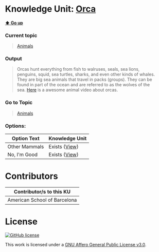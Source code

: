 # Knowledge Unit: [Orca](../../knowledge_units/animals/orca.md)

#### [:arrow_up: Go up](../../topics/animals.md)
### Current topic
> [Animals](../../topics/animals.md)
### Output
> Orcas hunt everything from fish to walruses, seals, sea lions, penguins, squid, sea turtles, sharks, and even other kinds of whales. They are big sea animals that travel in packs (groups). They can be found in part of the ocean and are referred to as the wolves of the sea. [Here](https://www.youtube.com/embed/uW9mcG0rdLY) is a awesome animal video about orcas.
### Go to Topic
> [Animals](../../topics/animals.md)

### Options: 

| Option Text | Knowledge Unit |
| - | - |  
| Other Mammals  |  Exists ([View](../../knowledge_units/animals/other-mammals.md))  |  
| No, I&#039;m Good  |  Exists ([View](../../knowledge_units/animals/no-im-good.md))  | 

# Contributors

| Contributor/s to this KU |
| - | 
| American School of Barcelona |

# License
[![GitHub license](https://img.shields.io/github/license/inbrainz/cerebro)](https://github.com/inbrainz/cerebro/blob/master/LICENSE)

This work is licensed under a [GNU Affero General Public License v3.0](https://www.gnu.org/licenses/agpl-3.0.txt).